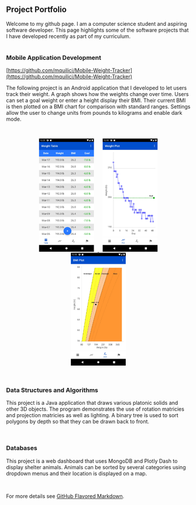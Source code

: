 ## Project Portfolio
 
Welcome to my github page. I am a computer science student and aspiring software developer. This page highlights some of the software projects that I have developed recently as part of my curriculum.<br/><br/>

### Mobile Application Development
[https://github.com/mquilici/Mobile-Weight-Tracker](https://github.com/mquilici/Mobile-Weight-Tracker)

The following project is an Android application that I developed to let users track their weight. A graph shows how the weights change over time. Users can set a goal weight or enter a height display their BMI. Their current BMI is then plotted on a BMI chart for comparison with standard ranges. Settings allow the user to change units from pounds to kilograms and enable dark mode.

<br/>
<a href="https://github.com/mquilici/Mobile-Weight-Tracker">
<p align="center">
     <img src="/images/Weight_Tracker_Table.jpeg" alt="alt text" width="150px" hspace="10">
     <img src="/images/Weight_Tracker_Plot.jpeg" alt="alt text" width="150px" hspace="10">
     <img src="/images/Weight_Tracker_BMI.jpeg" alt="alt text" width="150px" hspace="10">
</p>
</a>
<br/>


### Data Structures and Algorithms
This project is a Java application that draws various platonic solids and other 3D objects. The program demonstrates the use of rotation matricies and projection matricies as well as lighting. A binary tree is used to sort polygons by depth so that they can be drawn back to front.

<br/>

### Databases
This project is a web dashboard that uses MongoDB and Plotly Dash to display shelter animals. Animals can be sorted by several categories using dropdown menus and their location is displayed on a map.

<br/>

For more details see [GitHub Flavored Markdown](https://guides.github.com/features/mastering-markdown/).
